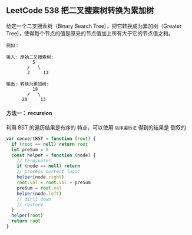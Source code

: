 <h2 id="1">LeetCode 538 把二叉搜索树转换为累加树</h2>

给定一个二叉搜索树（Binary Search Tree），把它转换成为累加树（Greater Tree)，使得每个节点的值是原来的节点值加上所有大于它的节点值之和。

    例如：

    输入: 原始二叉搜索树:
              5
            /   \
            2     13

    输出: 转换为累加树:
              18
            /   \
          20     13

#### 方法一： recursion
利用 BST 的遍历结果是有序的 特点，可以使用 `后序遍历法` 得到的结果是 倒叙的

```javascript
var convertBST = function (root) {
  if (root == null) return root
  let preSum = 0
  const helper = function (node) {
    // terminator
    if (node == null) return
    // process current logic
    helper(node.right)
    root.val = root.val + preSum
    preSum = root.val
    helper(node.left)
    // dirll down
    // restore
  }
  helper(root)
  return root
}
```